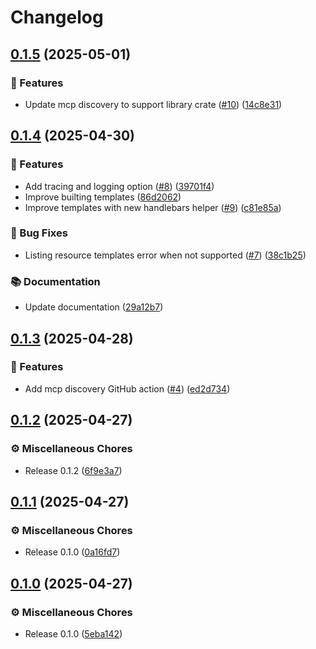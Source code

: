 # Changelog

## [0.1.5](https://github.com/rust-mcp-stack/mcp-discovery/compare/v0.1.4...v0.1.5) (2025-05-01)


### 🚀 Features

* Update mcp discovery to support library crate ([#10](https://github.com/rust-mcp-stack/mcp-discovery/issues/10)) ([14c8e31](https://github.com/rust-mcp-stack/mcp-discovery/commit/14c8e3154d7acd2f1a348f93e9c786079a6d7c04))

## [0.1.4](https://github.com/rust-mcp-stack/mcp-discovery/compare/v0.1.3...v0.1.4) (2025-04-30)


### 🚀 Features

* Add tracing and logging option ([#8](https://github.com/rust-mcp-stack/mcp-discovery/issues/8)) ([39701f4](https://github.com/rust-mcp-stack/mcp-discovery/commit/39701f46b660d6c310906bf08f655e9928d5ed89))
* Improve builting templates ([86d2062](https://github.com/rust-mcp-stack/mcp-discovery/commit/86d2062abcafd6821cde1f507499c185000fd290))
* Improve templates with new handlebars helper ([#9](https://github.com/rust-mcp-stack/mcp-discovery/issues/9)) ([c81e85a](https://github.com/rust-mcp-stack/mcp-discovery/commit/c81e85aa5a7def42e6ffcea7ddfd4b1500b91b36))


### 🐛 Bug Fixes

* Listing resource templates error when not supported ([#7](https://github.com/rust-mcp-stack/mcp-discovery/issues/7)) ([38c1b25](https://github.com/rust-mcp-stack/mcp-discovery/commit/38c1b259c2268566b05c5ebc92b2f60d1c36ea6e))


### 📚 Documentation

* Update documentation ([29a12b7](https://github.com/rust-mcp-stack/mcp-discovery/commit/29a12b7b08b5b2789857f9e0529b12b527271766))

## [0.1.3](https://github.com/rust-mcp-stack/mcp-discovery/compare/v0.1.2...v0.1.3) (2025-04-28)


### 🚀 Features

* Add mcp discovery GitHub action ([#4](https://github.com/rust-mcp-stack/mcp-discovery/issues/4)) ([ed2d734](https://github.com/rust-mcp-stack/mcp-discovery/commit/ed2d73475f85cb07b274b3dd5a4d7ea7d55f3364))

## [0.1.2](https://github.com/rust-mcp-stack/mcp-discovery/compare/v0.1.1...v0.1.2) (2025-04-27)


### ⚙️ Miscellaneous Chores

* Release 0.1.2 ([6f9e3a7](https://github.com/rust-mcp-stack/mcp-discovery/commit/6f9e3a73131ae53def17b6cb253751076374f4eb))

## [0.1.1](https://github.com/rust-mcp-stack/mcp-discovery/compare/v0.1.0...v0.1.1) (2025-04-27)


### ⚙️ Miscellaneous Chores

* Release 0.1.0 ([0a16fd7](https://github.com/rust-mcp-stack/mcp-discovery/commit/0a16fd7fdac82b8c96c68295b4782dad1fdfcda7))

## [0.1.0](https://github.com/rust-mcp-stack/mcp-discovery/compare/v0.1.0...v0.1.0) (2025-04-27)


### ⚙️ Miscellaneous Chores

* Release 0.1.0 ([5eba142](https://github.com/rust-mcp-stack/mcp-discovery/commit/5eba142ca05356ce681aeed87ac4858c121c267c))
